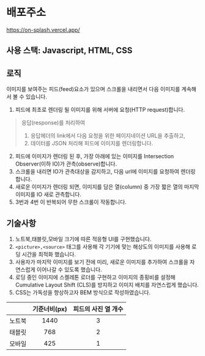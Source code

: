 # 배포주소
https://on-splash.vercel.app/

## 사용 스택: Javascript, HTML, CSS

## 로직
이미지를 보여주는 피드(feed)요소가 있으며 스크롤을 내리면서 다음 이미지를 계속해서 볼 수 있습니다.

1. 피드에 최초로 렌더링 될 이미지를 위해 서버에 요청(HTTP request)합니다.
> 응답(response)를 처리하여
>  1. 응답헤더의 link에서 다음 요청을 위한 페이지네이션 URL을 추출하고,
>  2. 데이터를 JSON 처리해 피드에 이미지를 렌더링합니다.
    <br/>
2. 피드에 이미지가 렌더링 된 후, 가장 아래에 있는 이미지를 Intersection Observer(이하 IO)가 관측(observe)합니다.
3. 스크롤을 내리면 IO가 관측대상을 감지하고, 다음 url에 이미지를 요청하여 렌더링합니다.
4. 새로운 이미지가 렌더링 되면, 이미지를 담은 열(column) 중 가장 짧은 열의 마지막 이미지를 IO 새로 관측합니다.
5. 3번과 4번 이 반복되어 무한 스크롤이 작동합니다.


## 기술사항
1. 노트북,태블릿,모바일 크기에 따른 적응형 UI를 구현했습니다.
2. ```<picture>,<source>``` 태그를 사용해 각 기기에 맞는 해상도의 이미지를 사용해 로딩 시간을 최적화 했습니다.
3. 사용자가 마지막 이미지를 보기 전에 미리, 새로운 이미지를 추가하여 스크롤을 자연스럽게 이어나갈 수 있도록 했습니다.
4. 로딩 중인 이미지에 스켈레톤 로더를 구현하고 이미지의 종횡비를 설정해 Cumulative Layout Shift (CLS)를 방지하고 이미지 배치를 자연스럽게 했습니다.
5. CSS는 가독성을 향상하고자 BEM 방식으로 작성하였습니다.

||기준너비(px)|피드의 사진 열 개수|
|:---:|:---:|:---:|
|노트북|1440|3|
|태블릿|768|2|
|모바일|425|1|


###

